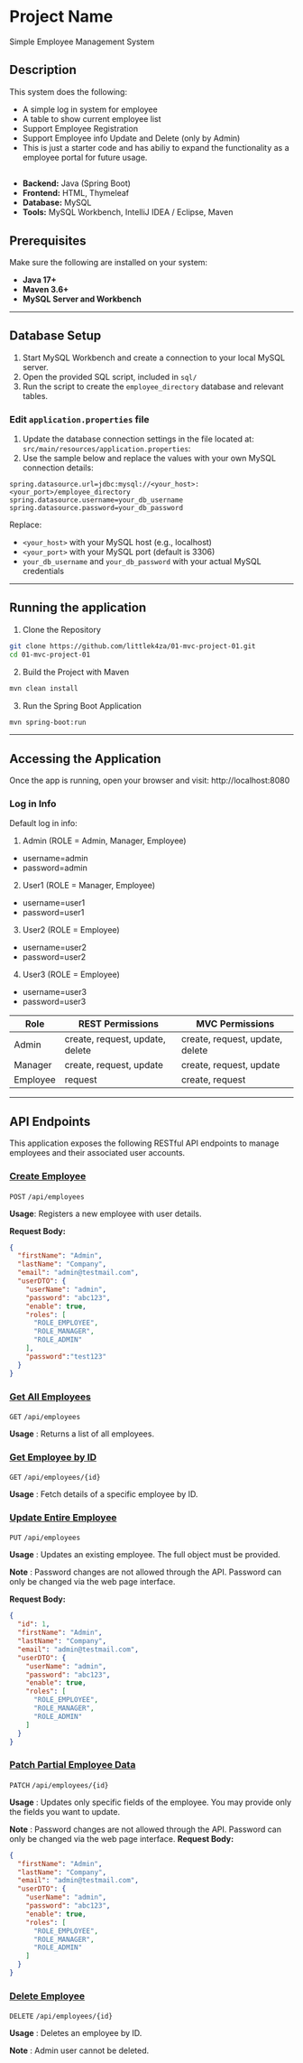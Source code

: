 # Project Name
Simple Employee Management System

## Description
This system does the following:
* A simple log in system for employee
* A table to show current employee list
* Support Employee Registration
* Support Employee info Update and Delete (only by Admin)
* This is just a starter code and has abiliy to expand the functionality as a employee portal for future usage.

## 
* **Backend:** Java (Spring Boot)
* **Frontend:** HTML, Thymeleaf
* **Database:** MySQL
* **Tools:** MySQL Workbench, IntelliJ IDEA / Eclipse, Maven

## Prerequisites
Make sure the following are installed on your system:
* **Java 17+**
* **Maven 3.6+**
* **MySQL Server and Workbench**

---
## Database Setup
1. Start MySQL Workbench and create a connection to your local MySQL server.
2. Open the provided SQL script, included in `sql/`
3. Run the script to create the `employee_directory` database and relevant tables.

### Edit `application.properties` file
1. Update the database connection settings in the file located at:
`src/main/resources/application.properties`:
2. Use the sample below and replace the values with your own MySQL connection details:
```properties
spring.datasource.url=jdbc:mysql://<your_host>:<your_port>/employee_directory
spring.datasource.username=your_db_username
spring.datasource.password=your_db_password
```
 Replace:
* `<your_host>` with your MySQL host (e.g., localhost)
* `<your_port>` with your MySQL port (default is 3306)
* `your_db_username` and `your_db_password` with your actual MySQL credentials
---
## Running the application
1. Clone the Repository
```bash
git clone https://github.com/littlek4za/01-mvc-project-01.git
cd 01-mvc-project-01
```
2. Build the Project with Maven
```bash
mvn clean install
```
3. Run the Spring Boot Application
```bash
mvn spring-boot:run
```

---
## Accessing the Application
Once the app is running, open your browser and visit:
http://localhost:8080

### Log in Info
Default log in info:
1. Admin (ROLE = Admin, Manager, Employee)
* username=admin
* password=admin

2. User1 (ROLE = Manager, Employee)
* username=user1
* password=user1

3. User2 (ROLE = Employee)
* username=user2
* password=user2

4. User3 (ROLE = Employee)
* username=user3
* password=user3

| Role | REST Permissions | MVC Permissions |
|---|---|---|
| Admin | create, request, update, delete | create, request, update, delete |
| Manager | create, request, update | create, request, update |
| Employee | request | create, request |

---
## API Endpoints
This application exposes the following RESTful API endpoints to manage employees and their associated user accounts.


### <ins>Create Employee</ins>
`POST` `/api/employees`

**Usage**: Registers a new employee with user details.

**Request Body:**
```json
{
  "firstName": "Admin",
  "lastName": "Company",
  "email": "admin@testmail.com",
  "userDTO": {
    "userName": "admin",
    "password": "abc123",
    "enable": true,
    "roles": [
      "ROLE_EMPLOYEE",
      "ROLE_MANAGER",
      "ROLE_ADMIN"
    ],
    "password":"test123"
  }
}
```


### <ins>Get All Employees</ins>
`GET` `/api/employees`

**Usage** : Returns a list of all employees.


### <ins>Get Employee by ID</ins>
`GET` `/api/employees/{id}`

**Usage** : Fetch details of a specific employee by ID.


### <ins>Update Entire Employee</ins>
`PUT` `/api/employees`

**Usage** : Updates an existing employee. The full object must be provided.

**Note** : Password changes are not allowed through the API. Password can only be changed via the web page interface.

**Request Body:**

```json
{
  "id": 1,
  "firstName": "Admin",
  "lastName": "Company",
  "email": "admin@testmail.com",
  "userDTO": {
    "userName": "admin",
    "password": "abc123",
    "enable": true,
    "roles": [
      "ROLE_EMPLOYEE",
      "ROLE_MANAGER",
      "ROLE_ADMIN"
    ]
  }
}

```


### <ins>Patch Partial Employee Data</ins>
`PATCH` `/api/employees/{id}`

**Usage** : Updates only specific fields of the employee. You may provide only the fields you want to update.

**Note** : Password changes are not allowed through the API. Password can only be changed via the web page interface.
**Request Body:**

```json
{
  "firstName": "Admin",
  "lastName": "Company",
  "email": "admin@testmail.com",
  "userDTO": {
    "userName": "admin",
    "password": "abc123",
    "enable": true,
    "roles": [
      "ROLE_EMPLOYEE",
      "ROLE_MANAGER",
      "ROLE_ADMIN"
    ]
  }
}
```


### <ins>Delete Employee</ins>
`DELETE` `/api/employees/{id}`

**Usage** : Deletes an employee by ID.

**Note** : Admin user cannot be deleted.


